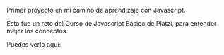Primer proyecto en mi camino de aprendizaje con Javascript.

Esto fue un reto del Curso de Javascript Básico de Platzi, para entender mejor los conceptos.

Puedes verlo aquí: 